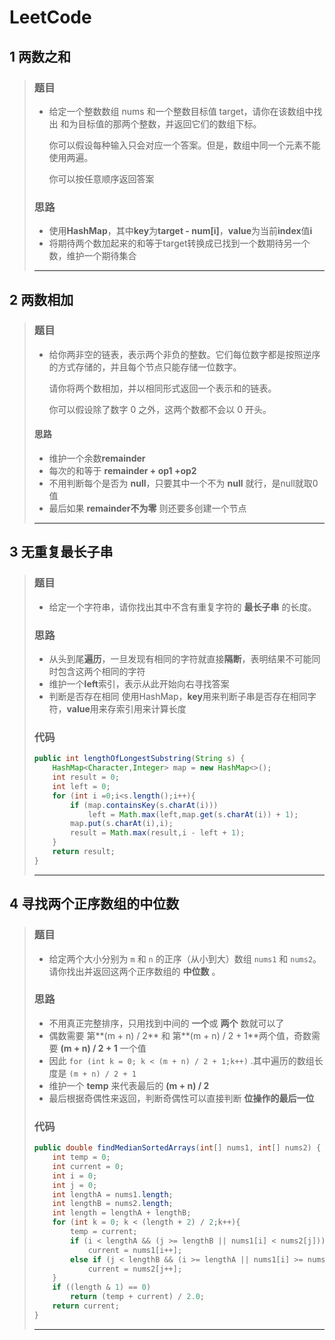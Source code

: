 # LeetCode

## 1 两数之和

> ### 题目
>
> * 给定一个整数数组 nums 和一个整数目标值 target，请你在该数组中找出 和为目标值的那两个整数，并返回它们的数组下标。
>
>   你可以假设每种输入只会对应一个答案。但是，数组中同一个元素不能使用两遍。
>
>   你可以按任意顺序返回答案
>
> ### 思路
>
> * 使用**HashMap**，其中**key**为**target - num[i]**，**value**为当前**index**值**i**
> * 将期待两个数加起来的和等于target转换成已找到一个数期待另一个数，维护一个期待集合
>
> ***

## 2 两数相加

> ### 题目
>
> * 给你两非空的链表，表示两个非负的整数。它们每位数字都是按照逆序的方式存储的，并且每个节点只能存储一位数字。
>
>   请你将两个数相加，并以相同形式返回一个表示和的链表。
>
>   你可以假设除了数字 0 之外，这两个数都不会以 0 开头。
>
> #### 思路
>
> * 维护一个余数**remainder**
> * 每次的和等于 **remainder + op1  +op2**
> * 不用判断每个是否为 **null**，只要其中一个不为 **null** 就行，是null就取0值
> * 最后如果 **remainder不为零** 则还要多创建一个节点
>
> ***

## 3 无重复最长子串

> ### 题目
>
> * 给定一个字符串，请你找出其中不含有重复字符的 **最长子串** 的长度。
>
> ### 思路
>
> * 从头到尾**遍历**，一旦发现有相同的字符就直接**隔断**，表明结果不可能同时包含这两个相同的字符
> * 维护一个**left**索引，表示从此开始向右寻找答案
> * 判断是否存在相同 使用HashMap，**key**用来判断子串是否存在相同字符，**value**用来存索引用来计算长度
>
> ### 代码
>
> ```java
> public int lengthOfLongestSubstring(String s) {
>     HashMap<Character,Integer> map = new HashMap<>();
>     int result = 0;
>     int left = 0;
>     for (int i =0;i<s.length();i++){
>         if (map.containsKey(s.charAt(i)))
>             left = Math.max(left,map.get(s.charAt(i)) + 1);
>         map.put(s.charAt(i),i);
>         result = Math.max(result,i - left + 1);
>     }
>     return result;
> }
> ```
> ****

## 4 寻找两个正序数组的中位数

> ### 题目
>
> * 给定两个大小分别为 `m` 和 `n` 的正序（从小到大）数组 `nums1` 和 `nums2`。请你找出并返回这两个正序数组的 **中位数** 。
>
> ### 思路
>
> * 不用真正完整排序，只用找到中间的 **一个**或 **两个** 数就可以了
> * 偶数需要 第**(m + n) / 2** 和 第**(m + n) / 2 + 1**两个值，奇数需要 **(m + n) / 2 + 1** 一个值
> * 因此 `for (int k = 0; k < (m + n) / 2 + 1;k++)` .其中遍历的数组长度是 `(m + n) / 2 + 1`
> * 维护一个 **temp** 来代表最后的 **(m + n) / 2**
> * 最后根据奇偶性来返回，判断奇偶性可以直接判断 **位操作的最后一位**
>
> ### 代码
>
> ```java
> public double findMedianSortedArrays(int[] nums1, int[] nums2) {
>     int temp = 0;
>     int current = 0;
>     int i = 0;
>     int j = 0;
>     int lengthA = nums1.length;
>     int lengthB = nums2.length;
>     int length = lengthA + lengthB;
>     for (int k = 0; k < (length + 2) / 2;k++){
>         temp = current;
>         if (i < lengthA && (j >= lengthB || nums1[i] < nums2[j]))
>             current = nums1[i++];
>         else if (j < lengthB && (i >= lengthA || nums1[i] >= nums2[j]))
>             current = nums2[j++];
>     }
>     if ((length & 1) == 0)
>         return (temp + current) / 2.0;
>     return current;
> }
> ```
>
> ***



